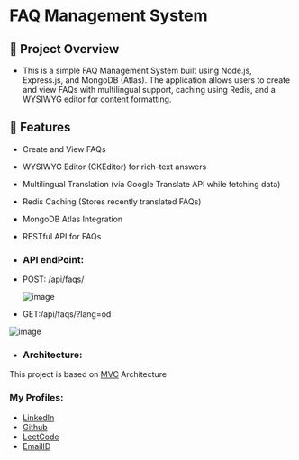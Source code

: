 # FAQ Management System

## 📌 Project Overview
- This is a simple FAQ Management System built using Node.js, Express.js, and MongoDB (Atlas). The application allows users to create and view FAQs with multilingual support, caching using Redis, and a WYSIWYG editor for content formatting.

## 🚀 Features
- Create and View FAQs
- WYSIWYG Editor (CKEditor) for rich-text answers
- Multilingual Translation (via Google Translate API while fetching data)
- Redis Caching (Stores recently translated FAQs)
- MongoDB Atlas Integration
- RESTful API for FAQs

- ### API endPoint:

-  POST: /api/faqs/

   ![image](https://github.com/user-attachments/assets/60da584c-60e1-4ea5-8e71-dca4f65a9347)


- GET:/api/faqs/?lang=od

 ![image](https://github.com/user-attachments/assets/5cf533fe-08da-4f56-935d-acdd1c4c330f)

- ### Architecture:

This project is based on [MVC](https://developer.mozilla.org/en-US/docs/Glossary/MVC) Architecture

### My Profiles:

- [LinkedIn](https://www.linkedin.com/in/3233sujit-kumar-67b13321b/)
- [Github](https://github.com/sujitkumr)
- [LeetCode](https://leetcode.com/sujitkymar101/)
- [EmailID](mailto:sujitkymar101@gmail.com)
